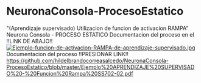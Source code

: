 # NeuronaConsola-ProcesoEstatico
"(Aprendizaje supervisado)  Utilizacion de funcion de activacion RAMPA" Neurona Consola - PROCESO ESTATICO
Documentacion del proceso en el !!LINK DE ABAJO!!  
[![Ejemplo-funcion-de-activacion-RAMPA-de-aprendizaje-supervisado.jpg](https://i.postimg.cc/TPGhJ4Md/Ejemplo-funcion-de-activacion-RAMPA-de-aprendizaje-supervisado.jpg)](https://postimg.cc/TK7RRQ3F)
Documentacion del proceso !!PRESIONAR LINK!!
https://github.com/hildelbrandocorreasalcedo/NeuronaConsola-ProcesoEstatico/blob/master/Ejemplo%20APRENDIZAJE%20SUPERVISADO%20-%20Funcion%20Rampa%20SS702-02.pdf
